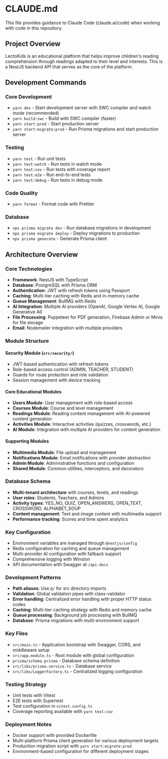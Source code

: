 # CLAUDE.md

This file provides guidance to Claude Code (claude.ai/code) when working with code in this repository.

## Project Overview

LectoKids is an educational platform that helps improve children's reading comprehension through readings adapted to their level and interests. This is a NestJS backend API that serves as the core of the platform.

## Development Commands

### Core Development
- `yarn dev` - Start development server with SWC compiler and watch mode (recommended)
- `yarn build:swc` - Build with SWC compiler (faster)
- `yarn start:prod` - Start production server
- `yarn start:migrate:prod` - Run Prisma migrations and start production server

### Testing
- `yarn test` - Run unit tests
- `yarn test:watch` - Run tests in watch mode
- `yarn test:cov` - Run tests with coverage report
- `yarn test:e2e` - Run end-to-end tests
- `yarn test:debug` - Run tests in debug mode

### Code Quality
- `yarn format` - Format code with Prettier

### Database
- `npx prisma migrate dev` - Run database migrations in development
- `npx prisma migrate deploy` - Deploy migrations to production
- `npx prisma generate` - Generate Prisma client

## Architecture Overview

### Core Technologies
- **Framework**: NestJS with TypeScript
- **Database**: PostgreSQL with Prisma ORM
- **Authentication**: JWT with refresh tokens using Passport
- **Caching**: Multi-tier caching with Redis and in-memory cache
- **Queue Management**: BullMQ with Redis
- **AI Integration**: Multiple AI providers (OpenAI, Google Vertex AI, Google Generative AI)
- **File Processing**: Puppeteer for PDF generation, Firebase Admin or Minio for file storage
- **Email**: Nodemailer integration with multiple providers

### Module Structure

#### Security Module (`src/security/`)
- JWT-based authentication with refresh tokens
- Role-based access control (ADMIN, TEACHER, STUDENT)
- Guards for route protection and role validation
- Session management with device tracking

#### Core Educational Modules
- **Users Module**: User management with role-based access
- **Courses Module**: Course and level management
- **Readings Module**: Reading content management with AI-powered content generation
- **Activities Module**: Interactive activities (quizzes, crosswords, etc.)
- **AI Module**: Integration with multiple AI providers for content generation

#### Supporting Modules
- **Multimedia Module**: File upload and management
- **Notifications Module**: Email notifications with provider abstraction
- **Admin Module**: Administrative functions and configuration
- **Shared Module**: Common utilities, interceptors, and decorators

### Database Schema
- **Multi-tenant architecture** with courses, levels, and readings
- **User roles**: Students, Teachers, and Admins
- **Activity types**: YES_NO, QUIZ, OPEN_ANSWERS, OPEN_TEXT, CROSSWORD, ALPHABET_SOUP
- **Content management**: Text and image content with multimedia support
- **Performance tracking**: Scores and time spent analytics

### Key Configuration
- Environment variables are managed through `@nestjs/config`
- Redis configuration for caching and queue management
- Multi-provider AI configuration with fallback support
- Comprehensive logging with Winston
- API documentation with Swagger at `/api-docs`

### Development Patterns
- **Path aliases**: Use `@/` for src directory imports
- **Validation**: Global validation pipes with class-validator
- **Error handling**: Centralized error handling with proper HTTP status codes
- **Caching**: Multi-tier caching strategy with Redis and memory cache
- **Queue processing**: Background job processing with BullMQ
- **Database**: Prisma migrations with multi-environment support

### Key Files
- `src/main.ts` - Application bootstrap with Swagger, CORS, and middleware setup
- `src/app.module.ts` - Root module with global configuration
- `prisma/schema.prisma` - Database schema definition
- `src/libs/prisma.service.ts` - Database service
- `src/libs/LoggerFactory.ts` - Centralized logging configuration

### Testing Strategy
- Unit tests with Vitest
- E2E tests with Supertest
- Test configuration in `vitest.config.ts`
- Coverage reporting available with `yarn test:cov`

### Deployment Notes
- Docker support with provided Dockerfile
- Multi-platform Prisma client generation for various deployment targets
- Production migration script with `yarn start:migrate:prod`
- Environment-based configuration for different deployment stages
